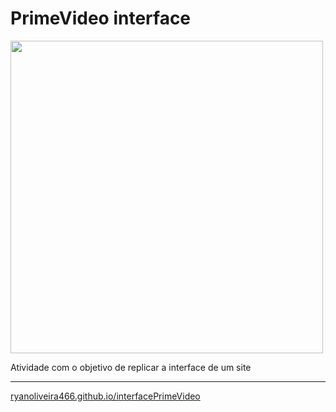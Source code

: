 # PrimeVideo interface

<img src="https://upload.wikimedia.org/wikipedia/commons/1/11/Amazon_Prime_Video_logo.svg"  width=500>

Atividade com o objetivo de replicar a interface de um site

---

[ryanoliveira466.github.io/interfacePrimeVideo](https://ryanoliveira466.github.io/interfacePrimeVideo/)

